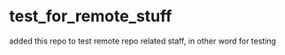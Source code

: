 # test_for_remote_stuff
added this repo
to test remote repo related
staff, in other word for testing
